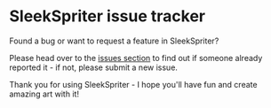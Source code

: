 # SleekSpriter issue tracker

Found a bug or want to request a feature in SleekSpriter?

Please head over to the [issues section](https://github.com/hpcodecraft/sleekspriter-issues/issues?q=is%3Aissue+is%3Aopen+sort%3Aupdated-desc) to find out if someone already reported it - if not, please submit a new issue.

Thank you for using SleekSpriter - I hope you'll have fun and create amazing art with it!
